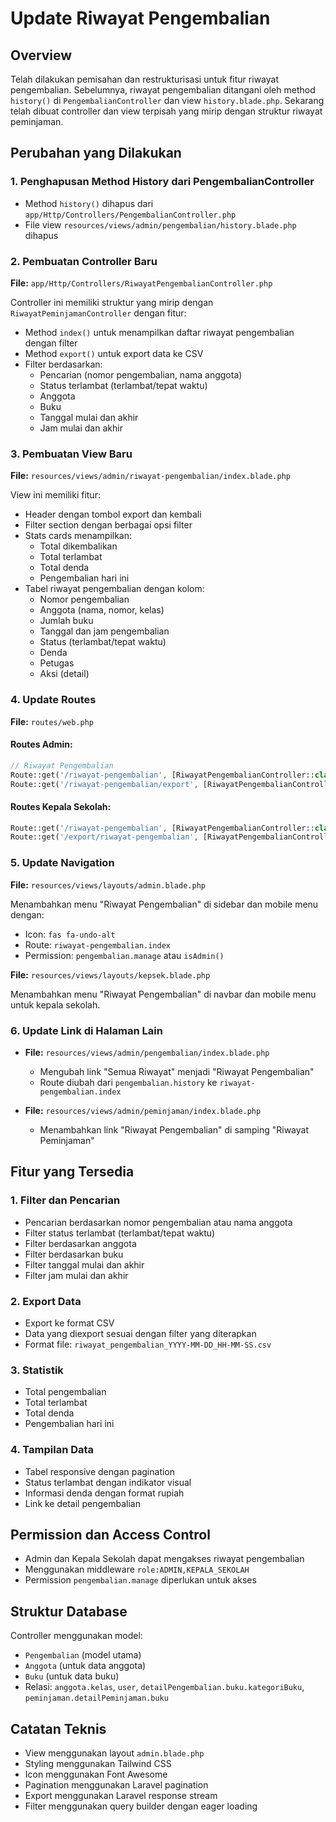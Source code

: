 # Update Riwayat Pengembalian

## Overview
Telah dilakukan pemisahan dan restrukturisasi untuk fitur riwayat pengembalian. Sebelumnya, riwayat pengembalian ditangani oleh method `history()` di `PengembalianController` dan view `history.blade.php`. Sekarang telah dibuat controller dan view terpisah yang mirip dengan struktur riwayat peminjaman.

## Perubahan yang Dilakukan

### 1. Penghapusan Method History dari PengembalianController
- Method `history()` dihapus dari `app/Http/Controllers/PengembalianController.php`
- File view `resources/views/admin/pengembalian/history.blade.php` dihapus

### 2. Pembuatan Controller Baru
**File:** `app/Http/Controllers/RiwayatPengembalianController.php`

Controller ini memiliki struktur yang mirip dengan `RiwayatPeminjamanController` dengan fitur:
- Method `index()` untuk menampilkan daftar riwayat pengembalian dengan filter
- Method `export()` untuk export data ke CSV
- Filter berdasarkan:
  - Pencarian (nomor pengembalian, nama anggota)
  - Status terlambat (terlambat/tepat waktu)
  - Anggota
  - Buku
  - Tanggal mulai dan akhir
  - Jam mulai dan akhir

### 3. Pembuatan View Baru
**File:** `resources/views/admin/riwayat-pengembalian/index.blade.php`

View ini memiliki fitur:
- Header dengan tombol export dan kembali
- Filter section dengan berbagai opsi filter
- Stats cards menampilkan:
  - Total dikembalikan
  - Total terlambat
  - Total denda
  - Pengembalian hari ini
- Tabel riwayat pengembalian dengan kolom:
  - Nomor pengembalian
  - Anggota (nama, nomor, kelas)
  - Jumlah buku
  - Tanggal dan jam pengembalian
  - Status (terlambat/tepat waktu)
  - Denda
  - Petugas
  - Aksi (detail)

### 4. Update Routes
**File:** `routes/web.php`

#### Routes Admin:
```php
// Riwayat Pengembalian
Route::get('/riwayat-pengembalian', [RiwayatPengembalianController::class, 'index'])->name('riwayat-pengembalian.index');
Route::get('/riwayat-pengembalian/export', [RiwayatPengembalianController::class, 'export'])->name('riwayat-pengembalian.export');
```

#### Routes Kepala Sekolah:
```php
Route::get('/riwayat-pengembalian', [RiwayatPengembalianController::class, 'index'])->name('kepsek.riwayat-pengembalian');
Route::get('/export/riwayat-pengembalian', [RiwayatPengembalianController::class, 'export'])->name('kepsek.export.riwayat-pengembalian');
```

### 5. Update Navigation
**File:** `resources/views/layouts/admin.blade.php`

Menambahkan menu "Riwayat Pengembalian" di sidebar dan mobile menu dengan:
- Icon: `fas fa-undo-alt`
- Route: `riwayat-pengembalian.index`
- Permission: `pengembalian.manage` atau `isAdmin()`

**File:** `resources/views/layouts/kepsek.blade.php`

Menambahkan menu "Riwayat Pengembalian" di navbar dan mobile menu untuk kepala sekolah.

### 6. Update Link di Halaman Lain
- **File:** `resources/views/admin/pengembalian/index.blade.php`
  - Mengubah link "Semua Riwayat" menjadi "Riwayat Pengembalian"
  - Route diubah dari `pengembalian.history` ke `riwayat-pengembalian.index`

- **File:** `resources/views/admin/peminjaman/index.blade.php`
  - Menambahkan link "Riwayat Pengembalian" di samping "Riwayat Peminjaman"

## Fitur yang Tersedia

### 1. Filter dan Pencarian
- Pencarian berdasarkan nomor pengembalian atau nama anggota
- Filter status terlambat (terlambat/tepat waktu)
- Filter berdasarkan anggota
- Filter berdasarkan buku
- Filter tanggal mulai dan akhir
- Filter jam mulai dan akhir

### 2. Export Data
- Export ke format CSV
- Data yang diexport sesuai dengan filter yang diterapkan
- Format file: `riwayat_pengembalian_YYYY-MM-DD_HH-MM-SS.csv`

### 3. Statistik
- Total pengembalian
- Total terlambat
- Total denda
- Pengembalian hari ini

### 4. Tampilan Data
- Tabel responsive dengan pagination
- Status terlambat dengan indikator visual
- Informasi denda dengan format rupiah
- Link ke detail pengembalian

## Permission dan Access Control
- Admin dan Kepala Sekolah dapat mengakses riwayat pengembalian
- Menggunakan middleware `role:ADMIN,KEPALA_SEKOLAH`
- Permission `pengembalian.manage` diperlukan untuk akses

## Struktur Database
Controller menggunakan model:
- `Pengembalian` (model utama)
- `Anggota` (untuk data anggota)
- `Buku` (untuk data buku)
- Relasi: `anggota.kelas`, `user`, `detailPengembalian.buku.kategoriBuku`, `peminjaman.detailPeminjaman.buku`

## Catatan Teknis
- View menggunakan layout `admin.blade.php`
- Styling menggunakan Tailwind CSS
- Icon menggunakan Font Awesome
- Pagination menggunakan Laravel pagination
- Export menggunakan Laravel response stream
- Filter menggunakan query builder dengan eager loading

